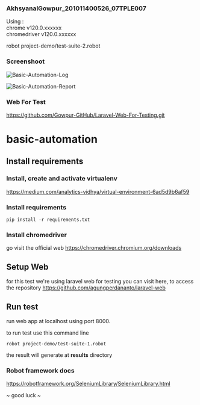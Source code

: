 ### AkhsyanalGowpur_201011400526_07TPLE007

Using : <br>
chrome v120.0.xxxxxx <br>
chromedriver v120.0.xxxxxx <br>

robot project-demo/test-suite-2.robot

### Screenshoot
![Basic-Automation-Log](https://github.com/Gowpur-GitHub/Basic-Automation/assets/133848555/19f3334c-6794-4382-8e17-f041edf7cfd8)

![Basic-Automation-Report](https://github.com/Gowpur-GitHub/Basic-Automation/assets/133848555/b9946aa6-ba8a-4a80-a9ab-6c5162325e61)

### Web For Test
https://github.com/Gowpur-GitHub/Laravel-Web-For-Testing.git

# basic-automation


## Install requirements

  ### Install, create and activate virtualenv

https://medium.com/analytics-vidhya/virtual-environment-6ad5d9b6af59


### Install requirements

    pip install -r requirements.txt

### Install chromedriver
go visit the official web 
https://chromedriver.chromium.org/downloads

## Setup Web
for this test we're using laravel web for testing
you can visit here, to access the repository
https://github.com/agungperdananto/laravel-web
  

## Run test
run web app at localhost using port 8000.

to run test use this command line

    robot project-demo/test-suite-1.robot

the result will generate at **results** directory

### Robot framework docs
https://robotframework.org/SeleniumLibrary/SeleniumLibrary.html

~ good luck ~

